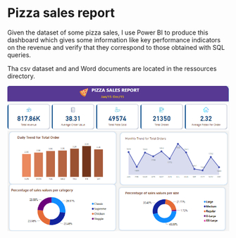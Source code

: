 # Pizza sales report 

Given the dataset of some pizza sales, I use Power BI to produce this dashboard which gives some information like key performance indicators on the revenue and verify that they correspond to those obtained with SQL queries.

Tha csv dataset and and Word documents are located in the ressources directory. 

![pizza dashboard](<./ressources/Pizza Sales Images/pizza_sales_dashboard.png>)



